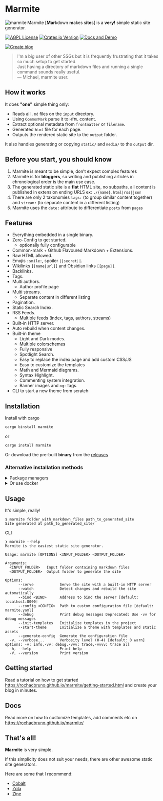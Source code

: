 # Marmite

<img src="https://github.com/rochacbruno/marmite/raw/main/assets/_resized/logo_160x120.png" align="left" alt="marmite">

Marmite [**Mar**kdown **m**akes s**ite**s] is a **very!** simple static site generator.

[![AGPL License](https://img.shields.io/badge/license-AGPL-blue.svg)](http://www.gnu.org/licenses/agpl-3.0)
[![Crates.io Version](https://img.shields.io/crates/v/marmite)](https://crates.io/crates/marmite)
[![Docs and Demo](https://img.shields.io/badge/docs-demo-blue)](https://rochacbruno.github.io/marmite/)  
  
[![Create blog](https://img.shields.io/badge/CREATE%20YOUR%20BLOG%20WITH%20ONE%20CLICK-20B2AA?style=for-the-badge)](https://github.com/rochacbruno/blog)


> I'm a big user of other SSGs but it is frequently frustrating that it takes so much setup to get started.  
Just having a directory of markdown files and running a single command sounds really useful.  
&mdash; Michael, marmite user.

## How it works

It does **"one"** simple thing only:

- Reads all `.md` files on the `input` directory.
- Using `CommonMark` parse it to `HTML` content.
- Extract optional metadata from `frontmatter` or `filename`.
- Generated `html` file for each page.
- Outputs the rendered static site to the `output` folder.

It also handles generating or copying `static/` and `media/` to the `output` dir.

## Before you start, you should know

1. Marmite is meant to be simple, don't expect complex features
2. Marmite is for **bloggers**, so writing and publishing articles in chronological order is the main use case.
3. The generated static site is a **flat** HTML site, no subpaths, all content is published in extension ending URLS ex: `./{name}.html|rss|json`
4. There are only 2 taxonomies `tags:` (to group similar content together) and `stream:` (to separate content in a different listing) 
5. Marmite uses the `date:` attribute to differentiate `posts` from `pages`

## Features

- Everything embedded in a single binary.
- Zero-Config to get started.
  - optionally fully configurable
- Common-mark + Github Flavoured Markdown + Extensions.
- Raw HTML allowed.
- Emojis `:smile:`, spoiler `||secret||`.
- Wikilinks `[[name|url]]` and Obsidian links `[[page]]`.
- Backlinks.
- Tags.
- Multi authors.
  - Author profile page
- Multi streams.
  - Separate content in different listing
- Pagination.
- Static Search Index.
- RSS Feeds.
  - Multiple feeds (index, tags, authors, streams)
- Built-in HTTP server.
- Auto rebuild when content changes.
- Built-in theme 
  - Light and Dark modes.
  - Multiple colorschemes
  - Fully responsive
  - Spotlight Search.
  - Easy to replace the index page and add custom CSS/JS
  - Easy to customize the templates
  - Math and Mermaid diagrams.
  - Syntax Highlight.
  - Commenting system integration.
  - Banner images and `og:` tags.
- CLI to start a new theme from scratch


## Installation

Install with cargo

```bash
cargo binstall marmite
```
or

```bash
cargo install marmite
```

Or download the pre-built **binary** from the [releases](https://github.com/rochacbruno/marmite/releases)

### Alternative installation methods

<details>
<summary>Package managers</summary>

**Homebrew (macOS/Linux)**
```bash
brew install marmite
```
[View formula](https://formulae.brew.sh/formula/marmite)

**Arch Linux (AUR)**
```bash
yay -S marmite-bin
```
[View package](https://aur.archlinux.org/packages/marmite-bin)

**FreeBSD**
```bash
pkg install marmite
```
[View port](https://www.freshports.org/www/marmite/)

</details>


<details>

<summary>Or use docker</summary>


> [!IMPORTANT]  
> The directory containing your marmite project must be mapped to containers `/input`  
> If running inside the directory use `$PWD:/input` 
> The result will be generates in a `site` folder inside the input dir.

Build
```console
$ docker run -v $PWD:/input ghcr.io/rochacbruno/marmite
Site generated at: site/
```
Serve (just add port mapping and the --serve)
```console
$ docker run -p 8000:8000 -v $PWD:/input ghcr.io/rochacbruno/marmite --serve
```

> [!INFO]  
> By default will run `:latest`, Add `:x.y.z` with the version you want to run.

</details>

## Usage

It's simple, really!

```console
$ marmite folder_with_markdown_files path_to_generated_site
Site generated at path_to_generated_site/
```

CLI

```console
❯ marmite --help
Marmite is the easiest static site generator.

Usage: marmite [OPTIONS] <INPUT_FOLDER> <OUTPUT_FOLDER>

Arguments:
  <INPUT_FOLDER>   Input folder containing markdown files
  <OUTPUT_FOLDER>  Output folder to generate the site

Options:
      --serve            Serve the site with a built-in HTTP server
      --watch            Detect changes and rebuild the site automatically
      --bind <BIND>      Address to bind the server [default: localhost:8000]
      --config <CONFIG>  Path to custom configuration file [default: marmite.yaml]
      --debug            Print debug messages Deprecated: Use -vv for debug messages
      --init-templates   Initialize templates in the project
      --start-theme      Initialize a theme with templates and static assets
      --generate-config  Generate the configuration file
  -v, --verbose...       Verbosity level (0-4) [default: 0 warn] options: -v: info,-vv: debug,-vvv: trace,-vvvv: trace all
  -h, --help             Print help
  -V, --version          Print version

```

## Getting started

Read a tutorial on how to get started https://rochacbruno.github.io/marmite/getting-started.html and create your blog in minutes.


## Docs 

Read more on how to customize templates, add comments etc on https://rochacbruno.github.io/marmite/ 


## That's all!

**Marmite** is very simple.

If this simplicity does not suit your needs, there are other awesome static site generators.


Here are some that I recommend:

- [Cobalt](https://cobalt-org.github.io/)
- [Zola](https://www.getzola.org/)
- [Zine](https://zineland.github.io/)
